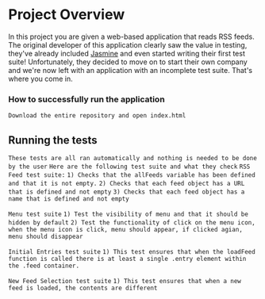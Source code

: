 # Project Overview

In this project you are given a web-based application that reads RSS feeds. The original developer of this application clearly saw the value in testing, they've already included [Jasmine](http://jasmine.github.io/) and even started writing their first test suite! Unfortunately, they decided to move on to start their own company and we're now left with an application with an incomplete test suite. That's where you come in.

### How to successfully run the application
`Download the entire repository and open index.html`

## Running the tests
`These tests are all ran automatically and nothing is needed to be done by the user`
`Here are the following test suite and what they check`
`RSS Feed test suite:`
`1) Checks that the allFeeds variable has been defined and that it is not empty.`
`2) Checks that each feed object has a URL that is defined and not empty`
`3) Checks that each feed object has a name that is defined and not empty`
      
`Menu test suite`
`1) Test the visibility of menu and that it should be hidden by default`
`2) Test the functionality of click on the menu icon, when the menu icon is click, menu should appear, if clicked agian, menu should disappear`

`Initial Entries test suite`
`1) This test ensures that when the loadFeed function is called there is at least a single .entry element within the .feed container.`

`New Feed Selection test suite`
`1) This test ensures that when a new feed is loaded, the contents are different`
       
